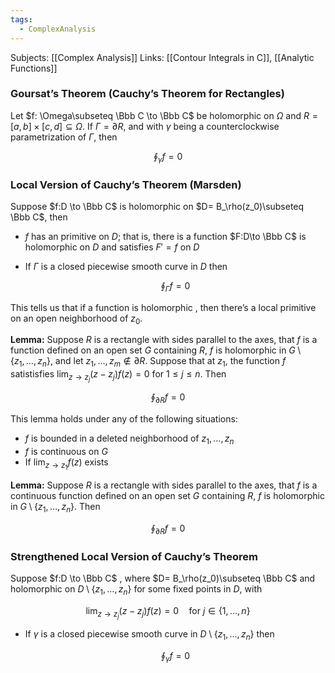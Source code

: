 ```yaml
---
tags:
  - ComplexAnalysis
---
```

Subjects: [[Complex Analysis]]
Links: [[Contour Integrals in C]], [[Analytic Functions]]

### Goursat’s Theorem (Cauchy’s Theorem for Rectangles)

Let $f: \Omega\subseteq \Bbb C \to \Bbb C$ be holomorphic on $\Omega$ and $R = [a,b] \times [c,d] \subseteq \Omega$. If $\Gamma = \partial R$, and with $\gamma$ being a counterclockwise parametrization of $\Gamma$, then

$$ \oint_\gamma f =0 $$

### Local Version of Cauchy’s Theorem (Marsden)

Suppose $f:D \to \Bbb C$ is holomorphic on $D= B_\rho(z_0)\subseteq \Bbb C$, then

- $f$ has an primitive on $D$; that is, there is a function $F:D\to \Bbb C$ is holomorphic on $D$ and satisfies $F' =f$ on $D$
    
- If $\Gamma$ is a closed piecewise smooth curve in $D$ then
    
    $$ \oint_\Gamma f =0 $$
    

This tells us that if a function is holomorphic , then there’s a local primitive on an open neighborhood of $z_0$.

**********Lemma:********** Suppose $R$ is a rectangle with sides parallel to the axes, that $f$ is a function defined on an open set $G$ containing $R$, $f$ is holomorphic in $G\setminus \{z_1, \dots, z_n\}$, and let $z_1, \dots, z_m \not\in\partial R$. Suppose that at $z_1$, the function $f$ satistisfies $\lim_{z\to z_j}(z-z_j)f(z) =0$ for $1 \le j \le n$. Then

$$ \oint_{\partial R} f =0 $$

This lemma holds under any of the following situations:

- $f$ is bounded in a deleted neighborhood of $z_1, \dots, z_n$
- $f$ is continuous on $G$
- If $\lim_{z\to z_1}f(z)$ exists

**************Lemma:************** Suppose $R$ is a rectangle with sides parallel to the axes, that $f$ is a continuous function defined on an open set $G$ containing $R$, $f$ is holomorphic in $G\setminus \{z_1, \dots, z_n\}$. Then

$$ \oint_{\partial R} f =0 $$

### Strengthened Local Version of Cauchy’s Theorem

Suppose $f:D \to \Bbb C$ , where $D= B_\rho(z_0)\subseteq \Bbb C$ and holomorphic on $D\setminus \{z_1, \dots, z_n\}$ for some fixed points in $D$, with

$$ \lim_{z \to z_j} (z-z_j)f(z) =0 \quad \text{for }j \in \{1, \dots, n\} $$

- If $\gamma$ is a closed piecewise smooth curve in $D\setminus \{z_1, \dots, z_n\}$ then
    
    $$ \oint_\gamma f =0 $$